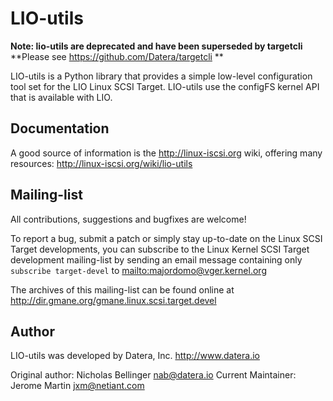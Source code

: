 # LIO-utils

**Note: lio-utils are deprecated and have been superseded by targetcli**
**Please see https://github.com/Datera/targetcli **

LIO-utils is a Python library that provides a simple low-level configuration
tool set for the LIO Linux SCSI Target. LIO-utils use the configFS kernel API
that is available with LIO.

## Documentation

A good source of information is the http://linux-iscsi.org wiki,
offering many resources: http://linux-iscsi.org/wiki/lio-utils

## Mailing-list

All contributions, suggestions and bugfixes are welcome!

To report a bug, submit a patch or simply stay up-to-date on the Linux SCSI
Target developments, you can subscribe to the Linux Kernel SCSI Target
development mailing-list by sending an email message containing only
`subscribe target-devel` to <mailto:majordomo@vger.kernel.org>

The archives of this mailing-list can be found online at
http://dir.gmane.org/gmane.linux.scsi.target.devel

## Author

LIO-utils was developed by Datera, Inc.
http://www.datera.io

Original author: Nicholas Bellinger <nab@datera.io>
Current Maintainer: Jerome Martin <jxm@netiant.com>

